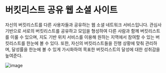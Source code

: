 # 버킷리스트 공유 웹 소셜 사이트
자신의 버킷리스트를 다른 사용자들과 공유하는 웹 소셜 네트워크 서비스입니다.
관심사 기반으로 서로의 버킷리스트를 공유하고 모임을 형성하여 다른 사람과 함께 버킷리스트를 이룰 수 있으며, 지도 기반 위치 서비스를 이용해 원하는 지역에서 참여할 수 있는 버킷리스트를 한눈에 볼 수 있다.
또한, 자신의 버킷리스트들을 진행 상황에 맞춰 관리하며, 달성률을 한눈에 볼 수 있게
가시화하여 목표한 버킷리스트의 달성에 대한 성취감을 높여준다.

![image](https://user-images.githubusercontent.com/54715532/188254972-84245590-fcf5-41d3-bce9-d032fcd5486a.png)
